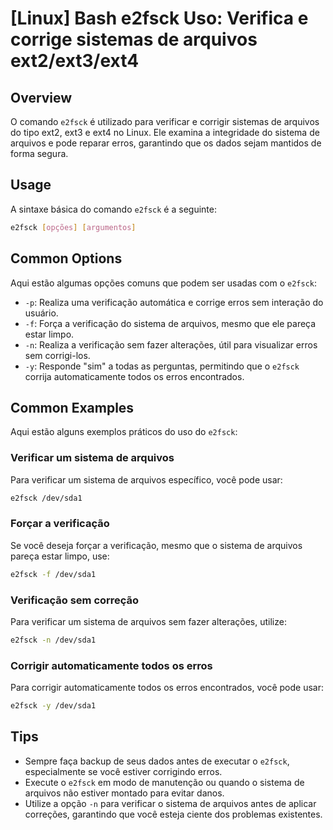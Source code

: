 # [Linux] Bash e2fsck Uso: Verifica e corrige sistemas de arquivos ext2/ext3/ext4

## Overview
O comando `e2fsck` é utilizado para verificar e corrigir sistemas de arquivos do tipo ext2, ext3 e ext4 no Linux. Ele examina a integridade do sistema de arquivos e pode reparar erros, garantindo que os dados sejam mantidos de forma segura.

## Usage
A sintaxe básica do comando `e2fsck` é a seguinte:

```bash
e2fsck [opções] [argumentos]
```

## Common Options
Aqui estão algumas opções comuns que podem ser usadas com o `e2fsck`:

- `-p`: Realiza uma verificação automática e corrige erros sem interação do usuário.
- `-f`: Força a verificação do sistema de arquivos, mesmo que ele pareça estar limpo.
- `-n`: Realiza a verificação sem fazer alterações, útil para visualizar erros sem corrigi-los.
- `-y`: Responde "sim" a todas as perguntas, permitindo que o `e2fsck` corrija automaticamente todos os erros encontrados.

## Common Examples
Aqui estão alguns exemplos práticos do uso do `e2fsck`:

### Verificar um sistema de arquivos
Para verificar um sistema de arquivos específico, você pode usar:

```bash
e2fsck /dev/sda1
```

### Forçar a verificação
Se você deseja forçar a verificação, mesmo que o sistema de arquivos pareça estar limpo, use:

```bash
e2fsck -f /dev/sda1
```

### Verificação sem correção
Para verificar um sistema de arquivos sem fazer alterações, utilize:

```bash
e2fsck -n /dev/sda1
```

### Corrigir automaticamente todos os erros
Para corrigir automaticamente todos os erros encontrados, você pode usar:

```bash
e2fsck -y /dev/sda1
```

## Tips
- Sempre faça backup de seus dados antes de executar o `e2fsck`, especialmente se você estiver corrigindo erros.
- Execute o `e2fsck` em modo de manutenção ou quando o sistema de arquivos não estiver montado para evitar danos.
- Utilize a opção `-n` para verificar o sistema de arquivos antes de aplicar correções, garantindo que você esteja ciente dos problemas existentes.